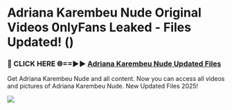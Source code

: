 # Adriana Karembeu Nude Original Videos 0nlyFans Leaked - Files Updated! ()

<h3>🔴 CLICK HERE 🌐==►► <a href="https://tinyurl.com/2p9ay9w9" rel="nofollow">Adriana Karembeu Nude Updated Files</a></h3>

Get Adriana Karembeu Nude and all content. Now you can access all videos and pictures of Adriana Karembeu Nude. New Updated Files 2025!

[![](https://i.imgur.com/KQgVmj3.gif)](https://tinyurl.com/2p9ay9w9)
